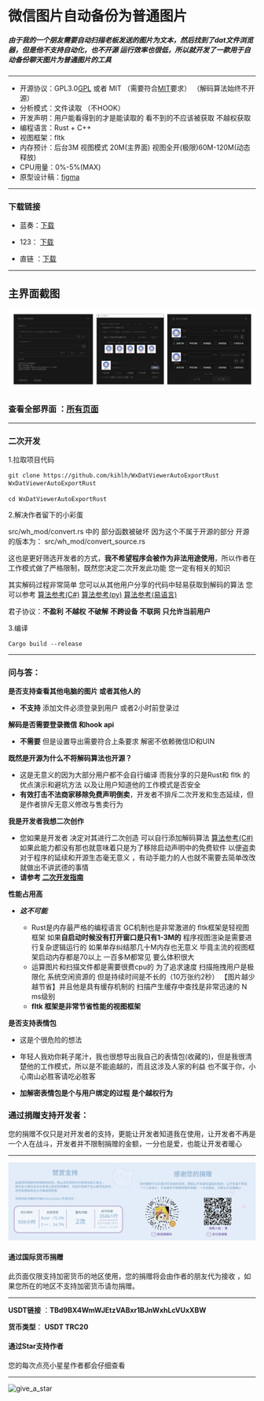 # 微信图片自动备份为普通图片

##### 由于我的一个朋友需要自动扫描老板发送的图片为文本，然后找到了dat文件浏览器，但是他不支持自动化，也不开源 运行效率也很低，所以就开发了一款用于自动备份聊天图片为普通图片的工具

------------------------------------------------------------------------------------

* 开源协议：GPL3.0[GPL](LICENSE-GPL) 或者  MIT （需要符合[MIT](LICENSE-MIT)要求）   （解码算法始终不开源） 
* 分析模式：文件读取 （不HOOK）
* 开发声明：用户能看得到的才是能读取的 看不到的不应该被获取 不越权获取
* 编程语言：Rust + C++
* 视图框架：fltk
* 内存预计：后台3M  视图模式 20M(主界面)   视图全开(极限)60M-120M(动态释放)  
* CPU用量：0%-5%(MAX)
* 原型设计稿：[figma](https://www.figma.com/file/P8N6kkSalILa1jWpLUE2gi/WxAutoExIm?type=design&node-id=0%3A1&mode=design&t=RlcMyPrXu9xlDL5p-1)



----------------------------

### 下载链接

* 蓝奏：[下载](https://kiic.lanzouw.com/iVywr19jnfkd)

* 123： [下载](https://www.123pan.com/s/UCaqVv-9AoMA.html)

* 直链 ：[下载](https://vip.123pan.cn/1816369032/assets/WxDatViewerAutoExportRust.zip)

  
------------------------------

主界面截图
------------------------------
![img](assets/main_all.png)

### 查看全部界面 ：[所有页面](./assets/demo.md)

----------------------------------------------------------
### 二次开发

1.拉取项目代码

```shell
git clone https://github.com/kihlh/WxDatViewerAutoExportRust WxDatViewerAutoExportRust

cd WxDatViewerAutoExportRust
```



2.解决作者留下的小彩蛋

src/wh_mod/convert.rs 中的 部分函数被破坏 因为这个不属于开源的部分 开源的版本为： src/wh_mod/convert_source.rs

这也是更好筛选开发者的方式，**我不希望程序会被作为非法用途使用**，所以作者在工作模式做了严格限制，既然您决定二次开发此功能 您一定有相关的知识

其实解码过程非常简单 您可以从其他用户分享的代码中轻易获取到解码的算法 您可以参考  [算法参考(C#)](https://www.52pojie.cn/forum.php?mod=viewthread&tid=1507922&highlight=dat)      [算法参考(py)](https://www.52pojie.cn/forum.php?mod=viewthread&tid=1814264&highlight=dat)   [算法参考(易语言)](https://www.52pojie.cn/forum.php?mod=viewthread&tid=1457843&highlight=dat) 

君子协议：**不盈利**   **不越权**   **不破解**  **不跨设备**   **不联网**  **只允许当前用户**



3.编译

```shell
Cargo build --release
```



----------------------------
### 问与答：

**是否支持查看其他电脑的图片 或者其他人的**

- **不支持** 添加文件必须登录到用户 或者2小时前登录过



**解码是否需要登录微信 和hook api**

- **不需要** 但是设置导出需要符合上条要求 解密不依赖微信ID和UIN



**既然是开源为什么不将解码算法也开源？**

- 这是无意义的因为大部分用户都不会自行编译 而我分享的只是Rust和 fltk 的优点演示和避坑方法 以及让用户知道他的工作模式是否安全
- **有效打击不法商家移除免费声明倒卖**，开发者不排斥二次开发和生态延续，但是作者排斥无意义修改与售卖行为



**我是开发者我想二次创作**

- 您如果是开发者 决定对其进行二次创造 可以自行添加解码算法 [算法参考(C#)](https://www.52pojie.cn/forum.php?mod=viewthread&tid=1507922&highlight=dat) 如果此能力都没有那也就意味着只是为了移除启动声明中的免费软件 以便盗卖 对于程序的延续和开源生态毫无意义 ，有动手能力的人也就不需要去简单改改就做出不讲武德的事情
- **请参考 [二次开发指南](#二次开发)**



**性能占用高**

- ***这不可能***

  - Rust是内存最严格的编程语言 GC机制也是非常激进的 fltk框架是轻视图框架 如果**自启动时候没有打开窗口是只有1-3M的** 程序视图渲染是需要进行复杂逻辑运行的 如果单存纠结那几十M内存也无意义 毕竟主流的视图框架启动内存都是70以上 一百多M都常见 要么体积很大
  - 运算图片和扫描文件都是需要很费cpu的 为了追求速度 扫描拖拽用户是极限化 系统空闲资源的 但是持续时间是不长的（10万张约2秒） 【图片越少越节省】并且他是具有缓存机制的 扫描产生缓存中查找是非常迅速的 N ms级别
  - **fltk 框架是非常节省性能的视图框架**
  
  

**是否支持表情包**

- 这是个很危险的想法

- 年轻人我劝你耗子尾汁，我也很想导出我自己的表情包(收藏的)，但是我很清楚他的工作模式，所以是不能逾越的，而且这涉及人家的利益 也不属于你，小心南山必胜客请吃必胜客
- **加解密表情包是个与用户绑定的过程 是个越权行为**



### 通过捐贈支持开发者：

您的捐赠不仅只是对开发者的支持，更能让开发者知道我在使用，让开发者不再是一个人在战斗，开发者并不限制捐赠的金额，一分也是爱，也能让开发者暖心

----------------------------------------------------

![github](./assets/donation/github.png)



#### 通过国际货币捐赠

此页面仅限支持加密货币的地区使用，您的捐赠将会由作者的朋友代为接收 ，如果您所在的地区不支持加密货币请勿捐赠。

--------------------------------------

**USDT链接** ：**TBd9BX4WmWJEtzVABxr1BJnWxhLcVUxXBW**

**货币类型**： **USDT   TRC20**



#### 通过Star支持作者

您的每次点亮小星星作者都会仔细查看

-------------------------------------------------------------



![give_a_star](https://cos.kiic.top//202310060232273.png?imageMogr2/quality/90/format/webp)
